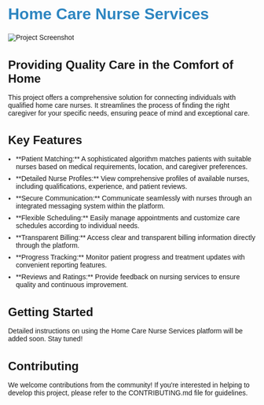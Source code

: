 <!DOCTYPE html>
<html lang="en">
<head>
  <meta charset="UTF-8">
  <meta name="viewport" content="width=device-width, initial-scale=1.0">
  <title>Home Care Nurse Services</title>
  <style>
    body {
      font-family: sans-serif;
      margin: 2rem;
    }
    h1 {
      font-size: 2rem;
      color: #2E86C1;
    }
    h2 {
      font-size: 1.5rem;
      margin-bottom: 1rem;
    }
    ul {
      list-style: disc;
      padding-left: 1rem;
    }
    li {
      margin-bottom: 0.5rem;
    }
    .fa-heart {
      color: #FF0000;
    }
  </style>
</head>
<body>
  <h1><i class="fas fa-heart"></i> Home Care Nurse Services <i class="fas fa-heart"></i></h1>

  <img src="https://placehold.it/400x200?text=Project%20Screenshot" alt="Project Screenshot" />
  <h2>Providing Quality Care in the Comfort of Home</h2>
  <p>
    This project offers a comprehensive solution for connecting individuals with qualified home care nurses. It streamlines the process of finding the right caregiver for your specific needs, ensuring peace of mind and exceptional care.
  </p>

  <h2>Key Features</h2>
  <ul>
    <li>**Patient Matching:** A sophisticated algorithm matches patients with suitable nurses based on medical requirements, location, and caregiver preferences.</li>
    <li>**Detailed Nurse Profiles:** View comprehensive profiles of available nurses, including qualifications, experience, and patient reviews.</li>
    <li>**Secure Communication:** Communicate seamlessly with nurses through an integrated messaging system within the platform.</li>
    <li>**Flexible Scheduling:** Easily manage appointments and customize care schedules according to individual needs.</li>
    <li>**Transparent Billing:** Access clear and transparent billing information directly through the platform.</li>
    <li>**Progress Tracking:** Monitor patient progress and treatment updates with convenient reporting features.</li>
    <li>**Reviews and Ratings:** Provide feedback on nursing services to ensure quality and continuous improvement.</li>
  </ul>

  <h2>Getting Started</h2>

  <p>Detailed instructions on using the Home Care Nurse Services platform will be added soon. Stay tuned!</p>

  <h2>Contributing</h2>

  <p>We welcome contributions from the community! If you're interested in helping to develop this project, please refer to the CONTRIBUTING.md file for guidelines.</p>

</body>
</html>
